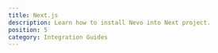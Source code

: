 ```yaml
---
title: Next.js
description: Learn how to install Nevo into Next project.
position: 5
category: Integration Guides
---
```

